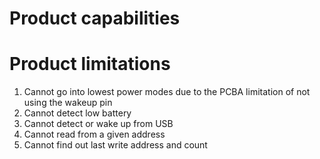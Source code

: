 # Product capabilities

# Product limitations

1. Cannot go into lowest power modes due to the PCBA limitation of not using the wakeup pin
1. Cannot detect low battery
1. Cannot detect or wake up from USB
1. Cannot read from a given address
1. Cannot find out last write address and count
